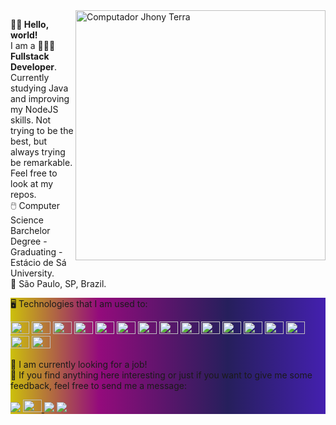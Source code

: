 <img src="https://raw.githubusercontent.com/MicaelliMedeiros/micaellimedeiros/master/image/computer-illustration.png" min-width="400px" max-width="400px" width="400px" align="right" alt="Computador Jhony Terra">

<p align="left"> 
<strong>👋🏻 Hello, world! </strong> <br>
  I am a 👨🏻‍💻<strong>Fullstack Developer</strong>.<br>
  Currently studying Java and improving my NodeJS skills. Not trying to be the best, 
  but always trying be remarkable. <br> Feel free to look at my repos. <br>
  🖱️ Computer Science Barchelor Degree - Graduating - Estácio de Sá University. <br>
  📍 São Paulo, SP, Brazil.
</p>

<div align="left" heigth="5%" width="auto" style="background: rgb(204,192,11); background: linear-gradient(90deg, rgba(204,192,11,1) 0%, rgba(148,11,124,1) 28%, rgba(38,31,92,1) 69%, rgba(68,32,175,1) 100%);"/>
<p align="left"> 
    🖥️ Technologies that I am used to:
</p>
<p align="left">
  <div style="display: inline-block;">
    <img height="20" width="30" src="https://cdn.jsdelivr.net/gh/devicons/devicon/icons/linux/linux-original.svg" />
    <img height="20" width="30" src="https://cdn.jsdelivr.net/gh/devicons/devicon/icons/windows8/windows8-original.svg" />
    <img height="20" width="30" src="https://cdn.jsdelivr.net/gh/devicons/devicon/icons/jetbrains/jetbrains-original.svg" />
    <img height="20" width="30" src="https://cdn.jsdelivr.net/gh/devicons/devicon/icons/yarn/yarn-original.svg" />
    <img height="20" width="30" src="https://cdn.jsdelivr.net/gh/devicons/devicon/icons/docker/docker-plain.svg" />
    <img height="20" width="30" src="https://cdn.jsdelivr.net/gh/devicons/devicon/icons/mongodb/mongodb-original.svg" />
    <img height="20" width="30" src="https://cdn.jsdelivr.net/gh/devicons/devicon/icons/postgresql/postgresql-original.svg" />
    <img height="20" width="30" src="https://cdn.jsdelivr.net/gh/devicons/devicon/icons/digitalocean/digitalocean-original.svg" />
    <img height="20" width="30" src="https://cdn.jsdelivr.net/gh/devicons/devicon/icons/javascript/javascript-original.svg" />
    <img height="20" width="30" src="https://cdn.jsdelivr.net/gh/devicons/devicon/icons/nodejs/nodejs-original.svg" />
    <img height="20" width="30" src="https://cdn.jsdelivr.net/gh/devicons/devicon/icons/react/react-original.svg" />
    <img height="20" width="30" src="https://cdn.jsdelivr.net/gh/devicons/devicon/icons/bootstrap/bootstrap-original.svg" />
    <img height="20" width="30" src="https://cdn.jsdelivr.net/gh/devicons/devicon/icons/canva/canva-original.svg" />
    <img height="20" width="30" src="https://cdn.jsdelivr.net/gh/devicons/devicon/icons/figma/figma-original.svg" />
    <img height="20" width="30" src="https://cdn.jsdelivr.net/gh/devicons/devicon/icons/slack/slack-original.svg" />
    <img height="20" width="30" src="https://cdn.jsdelivr.net/gh/devicons/devicon/icons/trello/trello-plain.svg" />
</div>
</p>

<div align="left" heigth="5%" width="auto" style="background: rgb(204,192,11); background: linear-gradient(90deg, rgba(204,192,11,1) 0%, rgba(148,11,124,1) 28%, rgba(38,31,92,1) 69%, rgba(68,32,175,1) 100%);"/>
<p align="left">
    💼 I am currently looking for a job! <br>
    💭 If you find anything here interesting or just if you want to give me some feedback, feel free to send me a message:
</p>

<p align="left">
  <a href="mailto:jhony.wt@gmail.com" target="_blank" alt="Gmail">
  <img src="https://img.shields.io/badge/-Gmail-FF0000?style=flat-square&labelColor=FF0000&logo=gmail&logoColor=white" /></a>

  <a href="https://www.linkedin.com/in/jho-terra" alt="Linkedin">
    <img height="20" width="30" src="https://cdn.jsdelivr.net/gh/devicons/devicon/icons/linkedin/linkedin-original.svg" />
  </a>

  <a href="http://api.whatsapp.com/send?phone=5511936186810" alt="WhatsApp" target="_blank">
  <img src="https://img.shields.io/badge/-WhatsApp-25d366?style=flat-square&labelColor=25d366&logo=whatsapp&logoColor=white"/></a>

  <a href="https://www.instagram.com/_konxl/" alt="Instagram" target="_blank">
  <img src="https://img.shields.io/badge/-Instagram-DF0174?style=flat-square&labelColor=DF0174&logo=instagram&logoColor=white&link=LINK-DO-SEU-INSTAGRAM"/></a>
</p>  

<div align="left" heigth="5%" width="auto" style="background: rgb(204,192,11); background: linear-gradient(90deg, rgba(204,192,11,1) 0%, rgba(148,11,124,1) 28%, rgba(38,31,92,1) 69%, rgba(68,32,175,1) 100%);"/>
